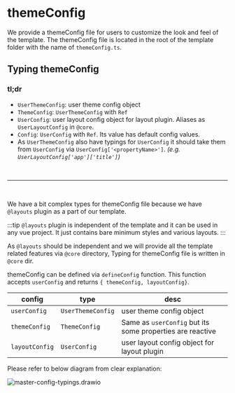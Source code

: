 # themeConfig

We provide a themeConfig file for users to customize the look and feel of the template. The themeConfig file is located in the root of the template folder with the name of `themeConfig.ts`.

## Typing themeConfig

### tl;dr

- `UserThemeConfig`: user theme config object
- `ThemeConfig`: `UserThemeConfig` with `Ref`
- `UserConfig`: user layout config object for layout plugin. Aliases as `UserLayoutConfig` in `@core`.
- `Config`: `UserConfig` with `Ref`. Its value has default config values.
- As `UserThemeConfig` also have typings for `UserConfig` it should take them from `UserConfig` via `UserConfig['<propertyName>']`. _(e.g. `UserLayoutConfig['app']['title']`)_

<br>

---

<br>

We have a bit complex types for themeConfig file because we have `@layouts` plugin as a part of our template.

:::tip
`@layouts` plugin is independent of the template and it can be used in any vue project. It just contains bare minimum styles and various layouts.
:::

As `@layouts` should be independent and we will provide all the template related features via `@core` directory, Typing for themeConfig file is written in `@core` dir.

themeConfig can be defined via `defineConfig` function. This function accepts `userConfig` and returns `{ themeConfig, layoutConfig}`.

| config         | type              | desc                                                      |
| -------------- | ----------------- | --------------------------------------------------------- |
| `userConfig`   | `UserThemeConfig` | user theme config object                                  |
| `themeConfig`  | `ThemeConfig`     | Same as `userConfig` but its some properties are reactive |
| `layoutConfig` | `UserConfig`      | user layout config object for layout plugin               |

Please refer to below diagram from clear explanation:

<img :src="$withBase('/images/contributing/master-config-typings.drawio.png')" alt="master-config-typings.drawio">
